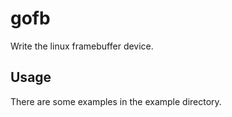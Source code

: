 gofb
============================
Write the linux framebuffer device.

Usage
----------------------------
There are some examples in the example directory.


